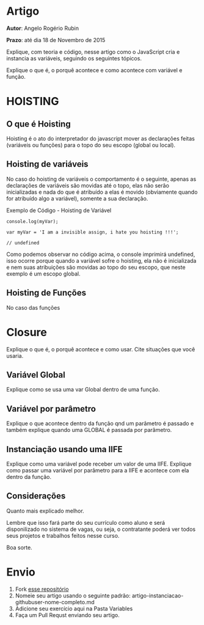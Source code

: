# Artigo
**Autor**: Angelo Rogério Rubin

**Prazo**: até dia 18 de Novembro de 2015

Explique, com teoria e código, nesse artigo como o JavaScript cria e instancia as variáveis, seguindo os seguintes tópicos.

Explique o que é, o porquê acontece e como acontece com variável e função.

# HOISTING

## O que é Hoisting

Hoisting é o ato do interpretador do javascript mover as declarações feitas (variáveis ou funções) para o topo do seu escopo (global ou local).

## Hoisting de variáveis

No caso do hoisting de variáveis o comportamento é o seguinte, apenas as declarações de variáveis são movidas até o topo, elas não serão inicializadas e nada do que é atribuído a elas é movido (obviamente quando for atribuído algo a variável), somente a sua declaração.

Exemplo de Código - Hoisting de Variável

    console.log(myVar);

	var myVar = 'I am a invisible assign, i hate you hoisting !!!';

	// undefined

Como podemos observar no código acima, o console imprimirá undefined, isso ocorre porque quando a variável sofre o hoisting, ela não é inicializada e nem suas atribuições são movidas ao topo do seu escopo, que neste exemplo é um escopo global.

## Hoisting de Funções

No caso das funções

# Closure

Explique o que é, o porquê acontece e como usar. 
Cite situações que você usaria.

## Variável Global

Explique como se usa uma var Global dentro de uma função.

## Variável por parâmetro

Explique o que acontece dentro da função qnd um parâmetro é passado e também explique quando uma GLOBAL é passada por parâmetro.


## Instanciação usando uma IIFE

Explique como uma variável pode receber um valor de uma IIFE.
Explique como passar uma variável por parâmetro para a IIFE e acontece com ela dentro da função.


## Considerações

Quanto mais explicado melhor.

Lembre que isso fará parte do seu currículo como aluno e será disponilizado no sistema de vagas, ou seja, o contratante poderá ver todos seus projetos e trabalhos feitos nesse curso.

Boa sorte.

# Envio

1. Fork [esse repositório](https://github.com/Webschool-io/be-mean-instagram-artigos/) 
2. Nomeie seu artigo usando o seguinte padrão: artigo-instanciacao-githubuser-nome-completo.md
3. Adicione seu exercício aqui na Pasta Variables
4. Faça um Pull Requst enviando seu artigo.